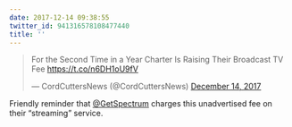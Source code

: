 ```yaml
---
date: 2017-12-14 09:38:55
twitter_id: 941316578108477440
title: ''
---
```


<blockquote class="twitter-tweet"><p lang="en" dir="ltr">For the Second Time in a Year Charter Is Raising Their Broadcast TV Fee <a href="https://t.co/n6DH1oU9fV">https://t.co/n6DH1oU9fV</a></p>&mdash; CordCuttersNews (@CordCuttersNews) <a href="https://twitter.com/CordCuttersNews/status/941294962460823552?ref_src=twsrc%5Etfw">December 14, 2017</a></blockquote>
<script async src="https://platform.twitter.com/widgets.js" charset="utf-8"></script>

Friendly reminder that [@GetSpectrum](https://twitter.com/GetSpectrum) charges this unadvertised fee on their “streaming” service.
